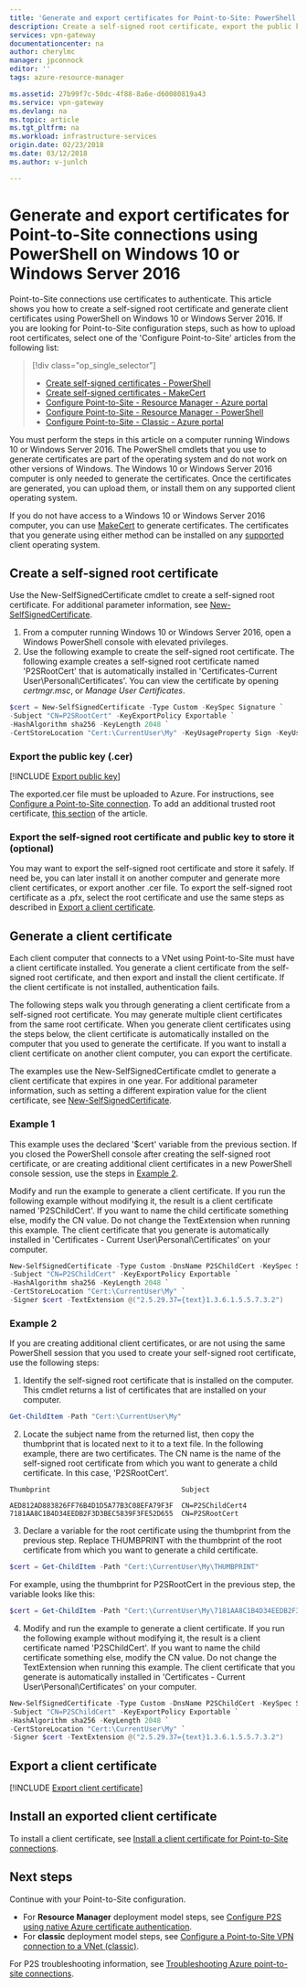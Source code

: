 ```yaml
---
title: 'Generate and export certificates for Point-to-Site: PowerShell: Azure | Microsoft Docs'
description: Create a self-signed root certificate, export the public key, and generate client certificates using PowerShell on Windows 10 or Windows Server 2016.
services: vpn-gateway
documentationcenter: na
author: cherylmc
manager: jpconnock
editor: ''
tags: azure-resource-manager

ms.assetid: 27b99f7c-50dc-4f88-8a6e-d60080819a43
ms.service: vpn-gateway
ms.devlang: na
ms.topic: article
ms.tgt_pltfrm: na
ms.workload: infrastructure-services
origin.date: 02/23/2018
ms.date: 03/12/2018
ms.author: v-junlch

---
```

# Generate and export certificates for Point-to-Site connections using PowerShell on Windows 10 or Windows Server 2016

Point-to-Site connections use certificates to authenticate. This article shows you how to create a self-signed root certificate and generate client certificates using PowerShell on Windows 10 or Windows Server 2016. If you are looking for Point-to-Site configuration steps, such as how to upload root certificates, select one of the 'Configure Point-to-Site' articles from the following list:

> [!div class="op_single_selector"]
> * [Create self-signed certificates - PowerShell](vpn-gateway-certificates-point-to-site.md)
> * [Create self-signed certificates - MakeCert](vpn-gateway-certificates-point-to-site-makecert.md)
> * [Configure Point-to-Site - Resource Manager - Azure portal](vpn-gateway-howto-point-to-site-resource-manager-portal.md)
> * [Configure Point-to-Site - Resource Manager - PowerShell](vpn-gateway-howto-point-to-site-rm-ps.md)
> * [Configure Point-to-Site - Classic - Azure portal](vpn-gateway-howto-point-to-site-classic-azure-portal.md)
> 
> 


You must perform the steps in this article on a computer running Windows 10 or Windows Server 2016. The PowerShell cmdlets that you use to generate certificates are part of the operating system and do not work on other versions of Windows. The Windows 10 or Windows Server 2016 computer is only needed to generate the certificates. Once the certificates are generated, you can upload them, or install them on any supported client operating system. 

If you do not have access to a Windows 10 or Windows Server 2016 computer, you can use [MakeCert](vpn-gateway-certificates-point-to-site-makecert.md) to generate certificates. The certificates that you generate using either method can be installed on any [supported](vpn-gateway-howto-point-to-site-resource-manager-portal.md#faq) client operating system.

## <a name="rootcert"></a>Create a self-signed root certificate

Use the New-SelfSignedCertificate cmdlet to create a self-signed root certificate. For additional parameter information, see [New-SelfSignedCertificate](https://technet.microsoft.com/itpro/powershell/windows/pkiclient/new-selfsignedcertificate).

1. From a computer running Windows 10 or Windows Server 2016, open a Windows PowerShell console with elevated privileges.
2. Use the following example to create the self-signed root certificate. The following example creates a self-signed root certificate named 'P2SRootCert' that is automatically installed in 'Certificates-Current User\Personal\Certificates'. You can view the certificate by opening *certmgr.msc*, or *Manage User Certificates*.

  ```powershell
  $cert = New-SelfSignedCertificate -Type Custom -KeySpec Signature `
  -Subject "CN=P2SRootCert" -KeyExportPolicy Exportable `
  -HashAlgorithm sha256 -KeyLength 2048 `
  -CertStoreLocation "Cert:\CurrentUser\My" -KeyUsageProperty Sign -KeyUsage CertSign
  ```

### <a name="cer"></a>Export the public key (.cer)

[!INCLUDE [Export public key](../../includes/vpn-gateway-certificates-export-public-key-include.md)]

The exported.cer file must be uploaded to Azure. For instructions, see [Configure a Point-to-Site connection](vpn-gateway-howto-point-to-site-rm-ps.md#upload). To add an additional trusted root certificate, [this section](vpn-gateway-howto-point-to-site-rm-ps.md#addremovecert) of the article.

### Export the self-signed root certificate and public key to store it (optional)

You may want to export the self-signed root certificate and store it safely. If need be, you can later install it on another computer and generate more client certificates, or export another .cer file. To export the self-signed root certificate as a .pfx, select the root certificate and use the same steps as described in [Export a client certificate](#clientexport).

## <a name="clientcert"></a>Generate a client certificate

Each client computer that connects to a VNet using Point-to-Site must have a client certificate installed. You generate a client certificate from the self-signed root certificate, and then export and install the client certificate. If the client certificate is not installed, authentication fails. 

The following steps walk you through generating a client certificate from a self-signed root certificate. You may generate multiple client certificates from the same root certificate. When you generate client certificates using the steps below, the client certificate is automatically installed on the computer that you used to generate the certificate. If you want to install a client certificate on another client computer, you can export the certificate.

The examples use the New-SelfSignedCertificate cmdlet to generate a client certificate that expires in one year. For additional parameter information, such as setting a different expiration value for the client certificate, see [New-SelfSignedCertificate](https://technet.microsoft.com/itpro/powershell/windows/pkiclient/new-selfsignedcertificate).

### Example 1

This example uses the declared '$cert' variable from the previous section. If you closed the PowerShell console after creating the self-signed root certificate, or are creating additional client certificates in a new PowerShell console session, use the steps in [Example 2](#ex2).

Modify and run the example to generate a client certificate. If you run the following example without modifying it, the result is a client certificate named 'P2SChildCert'.  If you want to name the child certificate something else, modify the CN value. Do not change the TextExtension when running this example. The client certificate that you generate is automatically installed in 'Certificates - Current User\Personal\Certificates' on your computer.

```powershell
New-SelfSignedCertificate -Type Custom -DnsName P2SChildCert -KeySpec Signature `
-Subject "CN=P2SChildCert" -KeyExportPolicy Exportable `
-HashAlgorithm sha256 -KeyLength 2048 `
-CertStoreLocation "Cert:\CurrentUser\My" `
-Signer $cert -TextExtension @("2.5.29.37={text}1.3.6.1.5.5.7.3.2")
```

### <a name="ex2"></a>Example 2

If you are creating additional client certificates, or are not using the same PowerShell session that you used to create your self-signed root certificate, use the following steps:

1. Identify the self-signed root certificate that is installed on the computer. This cmdlet returns a list of certificates that are installed on your computer.

  ```powershell
  Get-ChildItem -Path "Cert:\CurrentUser\My"
  ```
2. Locate the subject name from the returned list, then copy the thumbprint that is located next to it to a text file. In the following example, there are two certificates. The CN name is the name of the self-signed root certificate from which you want to generate a child certificate. In this case, 'P2SRootCert'.

  ```
  Thumbprint                                Subject
  
  AED812AD883826FF76B4D1D5A77B3C08EFA79F3F  CN=P2SChildCert4
  7181AA8C1B4D34EEDB2F3D3BEC5839F3FE52D655  CN=P2SRootCert
  ```
3. Declare a variable for the root certificate using the thumbprint from the previous step. Replace THUMBPRINT with the thumbprint of the root certificate from which you want to generate a child certificate.

  ```powershell
  $cert = Get-ChildItem -Path "Cert:\CurrentUser\My\THUMBPRINT"
  ```

  For example, using the thumbprint for P2SRootCert in the previous step, the variable looks like this:

  ```powershell
  $cert = Get-ChildItem -Path "Cert:\CurrentUser\My\7181AA8C1B4D34EEDB2F3D3BEC5839F3FE52D655"
  ```
4.  Modify and run the example to generate a client certificate. If you run the following example without modifying it, the result is a client certificate named 'P2SChildCert'. If you want to name the child certificate something else, modify the CN value. Do not change the TextExtension when running this example. The client certificate that you generate is automatically installed in 'Certificates - Current User\Personal\Certificates' on your computer.

  ```powershell
  New-SelfSignedCertificate -Type Custom -DnsName P2SChildCert -KeySpec Signature `
  -Subject "CN=P2SChildCert" -KeyExportPolicy Exportable `
  -HashAlgorithm sha256 -KeyLength 2048 `
  -CertStoreLocation "Cert:\CurrentUser\My" `
  -Signer $cert -TextExtension @("2.5.29.37={text}1.3.6.1.5.5.7.3.2")
  ```

## <a name="clientexport"></a>Export a client certificate   

[!INCLUDE [Export client certificate](../../includes/vpn-gateway-certificates-export-client-cert-include.md)]

## <a name="install"></a>Install an exported client certificate

To install a client certificate, see [Install a client certificate for Point-to-Site connections](point-to-site-how-to-vpn-client-install-azure-cert.md).

## Next steps

Continue with your Point-to-Site configuration.

- For **Resource Manager** deployment model steps, see [Configure P2S using native Azure certificate authentication](vpn-gateway-howto-point-to-site-resource-manager-portal.md). 
- For **classic** deployment model steps, see [Configure a Point-to-Site VPN connection to a VNet (classic)](vpn-gateway-howto-point-to-site-classic-azure-portal.md).

For P2S troubleshooting information, see [Troubleshooting Azure point-to-site connections](vpn-gateway-troubleshoot-vpn-point-to-site-connection-problems.md).

<!--Update_Description: wording update --> 